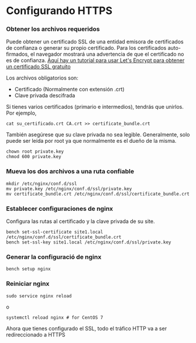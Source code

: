 <!-- add-breadcrumbs -->
# Configurando HTTPS

### Obtener los archivos requeridos


Puede obtener un certificado SSL de una entidad emisora ​​de certificados de confianza o generar su propio certificado.
Para los certificados auto-firmados, el navegador mostrará una advertencia de que el certificado no es de confianza. [Aquí hay un tutorial para usar Let's Encrypt para obtener un certificado SSL gratuito](lets-encrypt-ssl-setup.html)

Los archivos obligatorios son:

* Certificado (Normalmente con extensión .crt)
* Clave privada descifrada

Si tienes varios certificados (primario e intermedios), tendrás que unirlos. Por ejemplo,

	cat su_certificado.crt CA.crt >> certificate_bundle.crt

También asegúrese que su clave privada no sea legible. Generalmente, solo puede ser leída por root ya que normalmente es el dueño de la misma.

	chown root private.key
	chmod 600 private.key

### Mueva los dos archivos a una ruta confiable

	mkdir /etc/nginx/conf.d/ssl
	mv private.key /etc/nginx/conf.d/ssl/private.key
	mv certificate_bundle.crt /etc/nginx/conf.d/ssl/certificate_bundle.crt

### Establecer configuraciones de nginx

Configura las rutas al certificado y la clave privada de su site.

	bench set-ssl-certificate site1.local /etc/nginx/conf.d/ssl/certificate_bundle.crt
	bench set-ssl-key site1.local /etc/nginx/conf.d/ssl/private.key

### Generar la configuració de nginx

	bench setup nginx

### Reiniciar nginx

	sudo service nginx reload

o

	systemctl reload nginx # for CentOS 7

Ahora que tienes configurado el SSL, todo el tráfico HTTP va a ser redireccionado a HTTPS

